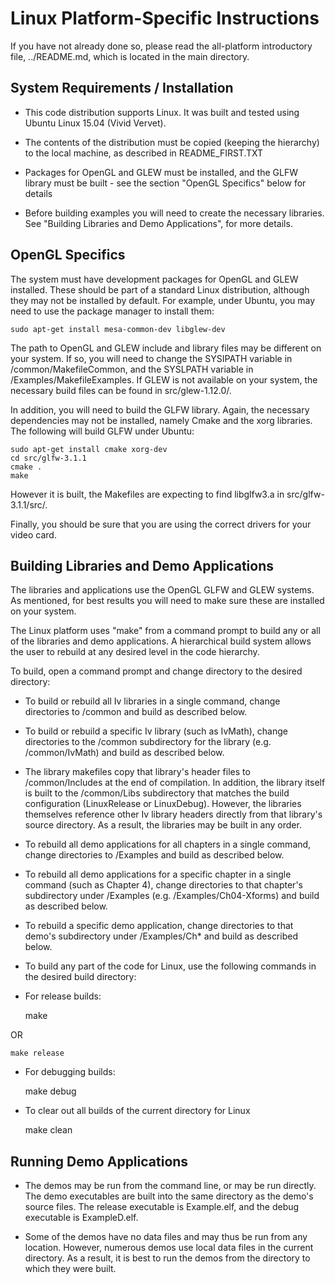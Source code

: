 Linux Platform-Specific Instructions
====================================

If you have not already done so, please read the all-platform introductory file, ../README.md, which is located in the main directory.

System Requirements / Installation
----------------------------------

* This code distribution supports Linux.  It was built and tested using Ubuntu Linux 15.04 (Vivid Vervet).

* The contents of the distribution must be copied (keeping the hierarchy) to the local machine, as described in README_FIRST.TXT

* Packages for OpenGL and GLEW must be installed, and the GLFW library must be built - see the section "OpenGL Specifics" below for details

* Before building examples you will need to create the necessary libraries.
See "Building Libraries and Demo Applications", for more details.

OpenGL Specifics
----------------

The system must have development packages for OpenGL and GLEW installed.  These should be part of a standard Linux distribution, although they may not be installed by default.  For example, under Ubuntu, you may need to use the package manager to install them:

    sudo apt-get install mesa-common-dev libglew-dev

The path to OpenGL and GLEW include and library files may be different on your system.  If so, you will need to change the SYSIPATH variable in /common/MakefileCommon, and the SYSLPATH variable in /Examples/MakefileExamples. If GLEW is not available on your system, the necessary build files can be found in src/glew-1.12.0/.

In addition, you will need to build the GLFW library. Again, the necessary dependencies may not be installed, namely Cmake and the xorg libraries. The following will build GLFW under Ubuntu:

    sudo apt-get install cmake xorg-dev
    cd src/glfw-3.1.1
    cmake .
    make

However it is built, the Makefiles are expecting to find libglfw3.a in src/glfw-3.1.1/src/.

Finally, you should be sure that you are using the correct drivers for your video card.  

Building Libraries and Demo Applications
----------------------------------------

The libraries and applications use the OpenGL GLFW and GLEW systems.  As mentioned, for best results you will need to make sure these are installed on your system.

The Linux platform uses "make" from a command prompt to build any or all of the libraries and demo applications.  A hierarchical build system allows the user to rebuild at any desired level in the code hierarchy.

To build, open a command prompt and change directory to the desired directory:

* To build or rebuild all Iv libraries in a single command, change directories to /common and build as described below.

* To build or rebuild a specific Iv library (such as IvMath), change directories to the /common subdirectory for the library (e.g. /common/IvMath) and build as described below.

* The library makefiles copy that library's header files to /common/Includes at the end of compilation.  In addition, the library itself is built to the /common/Libs subdirectory that matches the build configuration (LinuxRelease or LinuxDebug).  However, the libraries themselves reference other Iv library headers directly from that library's source directory.  As a result, the libraries may be built in any order.

* To rebuild all demo applications for all chapters in a single command, change directories to /Examples and build as described below.

* To rebuild all demo applications for a specific chapter in a single command (such as Chapter 4), change directories to that chapter's subdirectory under /Examples (e.g. /Examples/Ch04-Xforms) and build as described below.

* To rebuild a specific demo application, change directories to that demo's subdirectory under /Examples/Ch* and build as described below.

* To build any part of the code for Linux, use the following commands in the desired build directory:

* For release builds:

    make

OR

    make release

* For debugging builds:

    make debug

* To clear out all builds of the current directory for Linux

    make clean

Running Demo Applications
-------------------------

* The demos may be run from the command line, or may be run directly.  The demo executables are built into the same directory as the demo's source files.  The release executable is Example.elf, and the debug executable is ExampleD.elf.

* Some of the demos have no data files and may thus be run from any location.  However, numerous demos use local data files in the current directory.  As a result, it is best to run the demos from the directory to which they were built.



